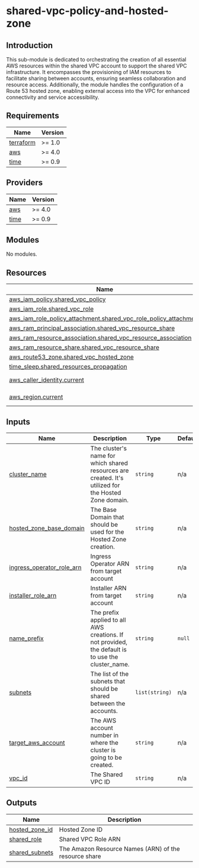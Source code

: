 # shared-vpc-policy-and-hosted-zone

## Introduction

This sub-module is dedicated to orchestrating the creation of all essential AWS resources within the shared VPC account to support the shared VPC infrastructure. It encompasses the provisioning of IAM resources to facilitate sharing between accounts, ensuring seamless collaboration and resource access. Additionally, the module handles the configuration of a Route 53 hosted zone, enabling external access into the VPC for enhanced connectivity and service accessibility.

<!-- BEGIN_AUTOMATED_TF_DOCS_BLOCK -->
## Requirements

| Name | Version |
|------|---------|
| <a name="requirement_terraform"></a> [terraform](#requirement\_terraform) | >= 1.0 |
| <a name="requirement_aws"></a> [aws](#requirement\_aws) | >= 4.0 |
| <a name="requirement_time"></a> [time](#requirement\_time) | >= 0.9 |

## Providers

| Name | Version |
|------|---------|
| <a name="provider_aws"></a> [aws](#provider\_aws) | >= 4.0 |
| <a name="provider_time"></a> [time](#provider\_time) | >= 0.9 |

## Modules

No modules.

## Resources

| Name | Type |
|------|------|
| [aws_iam_policy.shared_vpc_policy](https://registry.terraform.io/providers/hashicorp/aws/latest/docs/resources/iam_policy) | resource |
| [aws_iam_role.shared_vpc_role](https://registry.terraform.io/providers/hashicorp/aws/latest/docs/resources/iam_role) | resource |
| [aws_iam_role_policy_attachment.shared_vpc_role_policy_attachment](https://registry.terraform.io/providers/hashicorp/aws/latest/docs/resources/iam_role_policy_attachment) | resource |
| [aws_ram_principal_association.shared_vpc_resource_share](https://registry.terraform.io/providers/hashicorp/aws/latest/docs/resources/ram_principal_association) | resource |
| [aws_ram_resource_association.shared_vpc_resource_association](https://registry.terraform.io/providers/hashicorp/aws/latest/docs/resources/ram_resource_association) | resource |
| [aws_ram_resource_share.shared_vpc_resource_share](https://registry.terraform.io/providers/hashicorp/aws/latest/docs/resources/ram_resource_share) | resource |
| [aws_route53_zone.shared_vpc_hosted_zone](https://registry.terraform.io/providers/hashicorp/aws/latest/docs/resources/route53_zone) | resource |
| [time_sleep.shared_resources_propagation](https://registry.terraform.io/providers/hashicorp/time/latest/docs/resources/sleep) | resource |
| [aws_caller_identity.current](https://registry.terraform.io/providers/hashicorp/aws/latest/docs/data-sources/caller_identity) | data source |
| [aws_region.current](https://registry.terraform.io/providers/hashicorp/aws/latest/docs/data-sources/region) | data source |

## Inputs

| Name | Description | Type | Default | Required |
|------|-------------|------|---------|:--------:|
| <a name="input_cluster_name"></a> [cluster\_name](#input\_cluster\_name) | The cluster's name for which shared resources are created. It's utilized for the Hosted Zone domain. | `string` | n/a | yes |
| <a name="input_hosted_zone_base_domain"></a> [hosted\_zone\_base\_domain](#input\_hosted\_zone\_base\_domain) | The Base Domain that should be used for the Hosted Zone creation. | `string` | n/a | yes |
| <a name="input_ingress_operator_role_arn"></a> [ingress\_operator\_role\_arn](#input\_ingress\_operator\_role\_arn) | Ingress Operator ARN from target account | `string` | n/a | yes |
| <a name="input_installer_role_arn"></a> [installer\_role\_arn](#input\_installer\_role\_arn) | Installer ARN from target account | `string` | n/a | yes |
| <a name="input_name_prefix"></a> [name\_prefix](#input\_name\_prefix) | The prefix applied to all AWS creations. If not provided, the default is to use the cluster\_name. | `string` | `null` | no |
| <a name="input_subnets"></a> [subnets](#input\_subnets) | The list of the subnets that should be shared between the accounts. | `list(string)` | n/a | yes |
| <a name="input_target_aws_account"></a> [target\_aws\_account](#input\_target\_aws\_account) | The AWS account number in where the cluster is going to be created. | `string` | n/a | yes |
| <a name="input_vpc_id"></a> [vpc\_id](#input\_vpc\_id) | The Shared VPC ID | `string` | n/a | yes |

## Outputs

| Name | Description |
|------|-------------|
| <a name="output_hosted_zone_id"></a> [hosted\_zone\_id](#output\_hosted\_zone\_id) | Hosted Zone ID |
| <a name="output_shared_role"></a> [shared\_role](#output\_shared\_role) | Shared VPC Role ARN |
| <a name="output_shared_subnets"></a> [shared\_subnets](#output\_shared\_subnets) | The Amazon Resource Names (ARN) of the resource share |
<!-- END_AUTOMATED_TF_DOCS_BLOCK -->
